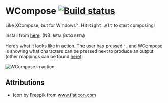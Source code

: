WCompose [![Build status](https://ci.appveyor.com/api/projects/status/0epfncng3b4i4d8c?svg=true)](https://ci.appveyor.com/project/Porges/wcompose)
========

Like XCompose, but for Windows™. Hit <kbd>Right Alt</kbd> to start composing!

Install from [here](https://wcompose.blob.core.windows.net/beta/WCompose.application). (NB: ʙᴇᴛᴀ βετα ʙᴇᴛᴀ)

Here’s what it looks like in action. The user has pressed `'`, and WCompose is showing what characters can be pressed next to produce an output (other mappings can be found [here](https://raw.githubusercontent.com/Porges/WCompose/master/src/WCompose/DefaultMappings.json)):

![WCompose in action](https://wcompose.blob.core.windows.net/beta/wcompose.png)


Attributions
------------

* Icon by Freepik from www.flaticon.com 
